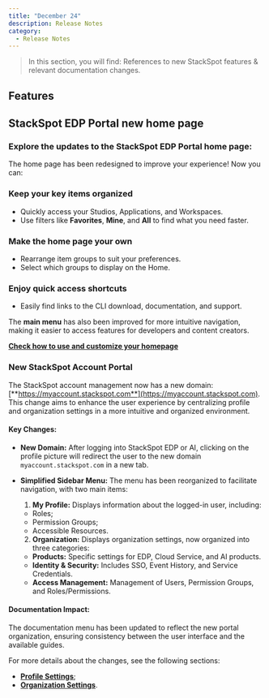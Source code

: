 ```yaml
---
title: "December 24"
description: Release Notes
category:
  - Release Notes
---
```


> In this section, you will find: References to new StackSpot features & relevant documentation changes.

## **Features** 

## **StackSpot EDP Portal new home page**

### **Explore the updates to the StackSpot EDP Portal home page:**

The home page has been redesigned to improve your experience! Now you can:

### **Keep your key items organized**
- Quickly access your Studios, Applications, and Workspaces.
- Use filters like **Favorites**, **Mine**, and **All** to find what you need faster.

### **Make the home page your own**
- Rearrange item groups to suit your preferences.
- Select which groups to display on the Home.

### **Enjoy quick access shortcuts**
- Easily find links to the CLI download, documentation, and support.

The **main menu** has also been improved for more intuitive navigation, making it easier to access features for developers and content creators.

[**Check how to use and customize your homepage**](/en/home/account/guides/config-homepage)

### **New StackSpot Account Portal**

The StackSpot account management now has a new domain: [**https://myaccount.stackspot.com**](https://myaccount.stackspot.com). This change aims to enhance the user experience by centralizing profile and organization settings in a more intuitive and organized environment.

#### **Key Changes:**

- **New Domain:** After logging into StackSpot EDP or AI, clicking on the profile picture will redirect the user to the new domain `myaccount.stackspot.com` in a new tab.
- **Simplified Sidebar Menu:** The menu has been reorganized to facilitate navigation, with two main items:

  1. **My Profile:** Displays information about the logged-in user, including:
    - Roles;
    - Permission Groups;
    - Accessible Resources.

  2. **Organization:** Displays organization settings, now organized into three categories:
    - **Products:** Specific settings for EDP, Cloud Service, and AI products.
    - **Identity & Security:** Includes SSO, Event History, and Service Credentials.
    - **Access Management:** Management of Users, Permission Groups, and Roles/Permissions.

#### **Documentation Impact:**

The documentation menu has been updated to reflect the new portal organization, ensuring consistency between the user interface and the available guides.

For more details about the changes, see the following sections:

- [**Profile Settings**](/en/home/account/profile/index);
- [**Organization Settings**](/en/home/account/organization/index).

